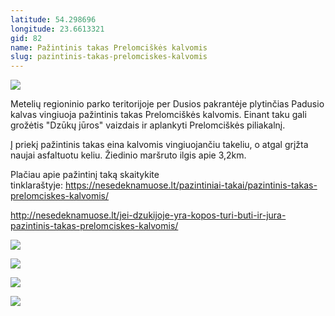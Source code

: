 ```yaml
---
latitude: 54.298696
longitude: 23.6613321
gid: 82
name: Pažintinis takas Prelomciškės kalvomis
slug: pazintinis-takas-prelomciskes-kalvomis
---
```

![](https://doc-0g-ag-mymaps.googleusercontent.com/untrusted/hostedimage/ihucu48q9m5s1hftel5u85tfdc/bg85o4uaqf2gu6vvm0fv9tqbb4/1641717000000/-WPmm_dsOCr8C_2Ftfdhs7CzXYdOD0wc/*/6AIsG_vZnTlLXqL3ZftPbtU5_RDOKHUf8n38Dpn8MbtIY9Ai9xtqkbV1GF584NtxLnNG8qAFKkqFoPQGAX0gGDhtXSwnZAilO5uw2zx6EYf0Corpf7NYpE4gE-Ol6w_L04GY36C-YKH7FmMhBCj86bYcyjgRAaivz2bk82Ez0TPah35e6WdxKmRiI2BiOCt8QWQ?session=0&fife)  
  
Metelių regioninio parko teritorijoje per Dusios pakrantėje plytinčias Padusio kalvas vingiuoja pažintinis takas Prelomciškės kalvomis. Einant taku gali grožėtis "Dzūkų jūros" vaizdais ir aplankyti Prelomciškės piliakalnį.  
  
Į priekį pažintinis takas eina kalvomis vingiuojančiu takeliu, o atgal grįžta naujai asfaltuotu keliu. Žiedinio maršruto ilgis apie 3,2km.  
  
Plačiau apie pažintinį taką skaitykite tinklaraštyje: https://nesedeknamuose.lt/pazintiniai-takai/pazintinis-takas-prelomciskes-kalvomis/  
  
  
http://nesedeknamuose.lt/jei-dzukijoje-yra-kopos-turi-buti-ir-jura-pazintinis-takas-prelomciskes-kalvomis/  
  
![](https://doc-0c-ag-mymaps.googleusercontent.com/untrusted/hostedimage/ihucu48q9m5s1hftel5u85tfdc/ouarj5b0thclsnm6qq7smp53q8/1641717000000/-WPmm_dsOCr8C_2Ftfdhs7CzXYdOD0wc/*/6AIsG_vZLKoiDCv7M7XCAs7eIy1n-tYQGf23tNx6RUVq0TzEKAALED7ieBaV4dqxVqfGhxrQRx1m2e-_fUABPexOgIBDXj-Aqd1VOv1uDkclicUZoV8cDeaGzEDoYMy0zvFAYqQ89DxWim1tdyiT0XtaQD8vBmEb8B4460BKwkDCQWj70CqWK2HYN21e-o_TZ-g?session=0&fife)  
  
![](https://doc-0g-ag-mymaps.googleusercontent.com/untrusted/hostedimage/ihucu48q9m5s1hftel5u85tfdc/3vlhr5ichao2kp0gfl49hte1mg/1641717000000/-WPmm_dsOCr8C_2Ftfdhs7CzXYdOD0wc/*/6AIsG_vZn0xyX9QD3Wd-09xzUTdoqc1FfJ-ibjsSz7Q02_VVZ64Vtag4Z9lpx6SNc1dYGWNMO0GKK5pSI3IAKCD4m2eGp_d62369zG2tzXigTyImbkKRe0pCKSn6m3o2JgV4rcPFZpsHppK6PnBeYSByU3GchB-RcY12SlrowVIPJLqX91rM4Ao3K_4n-9caLpQ?session=0&fife)  
  
![](https://doc-00-ag-mymaps.googleusercontent.com/untrusted/hostedimage/ihucu48q9m5s1hftel5u85tfdc/6ucbmlmspm2453crs5cpm6l0kk/1641717000000/-WPmm_dsOCr8C_2Ftfdhs7CzXYdOD0wc/*/6AIsG_vZqM6v8RNSnvpvJGmH-DZu5hvqxPk_i0djoxb8GG3hxgPBnYF2YeeGGFPRrvcNbsG_B6ctMuzzilL9rD3am8aYPA9C52i_nnIrYx5KiaLxmiF6P-KAe6gQAx44u2L0IVMNLdKt1CYdypv4r62rPH4uaM6y9-ViyLJKYpASFeuP6WY19C85j2gUWQnxr-w?session=0&fife)  
  
![](https://doc-0k-ag-mymaps.googleusercontent.com/untrusted/hostedimage/ihucu48q9m5s1hftel5u85tfdc/j8h9lr19p9u278452f0p70b3d8/1641717000000/-WPmm_dsOCr8C_2Ftfdhs7CzXYdOD0wc/*/6AIsG_va5pLaVE0K7SgcPHyQeimsSld5GR7QrtUJiaBkRUi22J-i8uxogBnYo7IPSV2fvkVpuYb3tvavzUGNmNvSk5KjUHSnZylJz1wfqAEGeYd03mVqDp0MJFtyCxjxwE4LyAoe7OsKrz28G3AwHeVt4IkPIi_1od9KMFVvqpluP7scBzAgQrTYcAmW1b5RlMw?session=0&fife)
